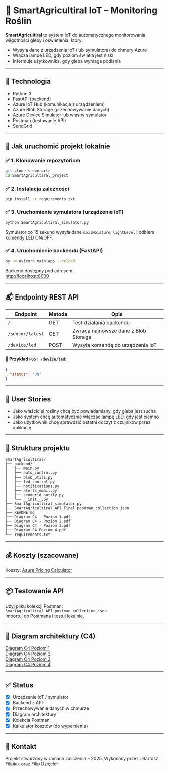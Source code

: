 
# 🌱 SmartAgricultiral IoT – Monitoring Roślin

**SmartAgricultiral** to system IoT do automatycznego monitorowania wilgotności gleby i oświetlenia, który:
- Wysyła dane z urządzenia IoT (lub symulatora) do chmury Azure
- Włącza lampę LED, gdy poziom światła jest niski
- Informuje użytkownika, gdy gleba wymaga podlania

---

## 🔧 Technologia

- Python 3
- FastAPI (backend)
- Azure IoT Hub (komunikacja z urządzeniem)
- Azure Blob Storage (przechowywanie danych)
- Azure Device Simulator lub własny symulator
- Postman (testowanie API)
- SendGrid

---

## 🚀 Jak uruchomić projekt lokalnie

### ✅ 1. Klonowanie repozytorium
```bash
git clone <repo-url>
cd SmartAgricultiral_project
```

### ✅ 2. Instalacja zależności
```bash
pip install -r requirements.txt
```

### ✅ 3. Uruchomienie symulatora (urządzenie IoT)
```bash
python SmartAgricultiral_simulator.py
```

Symulator co 15 sekund wysyła dane `soilMoisture`, `lightLevel` i odbiera komendy LED ON/OFF.

### ✅ 4. Uruchomienie backendu (FastAPI)
```bash
py -m uvicorn main:app --reload 
```

Backend dostępny pod adresem:  
[http://localhost:8000](http://localhost:8000)

---

## 📬 Endpointy REST API

| Endpoint              | Metoda | Opis                                   |
|-----------------------|--------|----------------------------------------|
| `/`                   | GET    | Test działania backendu                |
| `/sensor/latest`      | GET    | Zwraca najnowsze dane z Blob Storage   |
| `/device/led`         | POST   | Wysyła komendę do urządzenia IoT       |

#### 🔸 Przykład `POST /device/led`:
```json
{
  "status": "ON"
}
```

---

## 👤 User Stories

- Jako właściciel rośliny chcę być powiadamiany, gdy gleba jest sucha
- Jako system chcę automatycznie włączać lampę LED, gdy jest ciemno
- Jako użytkownik chcę sprawdzić ostatni odczyt z czujników przez aplikację

---

## 📂 Struktura projektu

```
SmartAgricultiral/
├── backend/
│   ├── main.py
│   ├── auto_control.py
│   ├── blob_utils.py
│   ├── led_control.py
│   ├── notifications.py
│   ├── alerts_email.py
│   ├── sendgrid_notify.py
│   └── __init__.py
├── SmartAgricultiral_simulator.py
├── SmartAgricultiral_API_Final.postman_collection.json
├── README.md
├── Diagram C4 - Poziom 1.pdf
├── Diagram C4 - Poziom 2.pdf
├── Diagram C4 - Poziom 3.pdf
├── Diagram C4 Poziom 4.pdf
└── requirements.txt
```

---

## 💰 Koszty (szacowane)

Koszty: [Azure Pricing Calculator](https://azure.com/e/ed9d94f5ab2d43558653193eb0012112)

---

## 📦 Testowanie API

Użyj pliku kolekcji Postman:  
`SmartAgricultiral_API.postman_collection.json`  
Importuj do Postmana i testuj lokalnie.

---

## 📸 Diagram architektury (C4)

[Diagram C4 Poziom 1](https://github.com/FDDCDV/cdv-SmartAgricultiral/blob/main/Diagram%20C4%20-%20Poziom%201.pdf)<br>
[Diagram C4 Poziom 2](https://github.com/FDDCDV/cdv-SmartAgricultiral/blob/main/Diagram%20C4%20-%20Poziom%202.pdf)<br>
[Diagram C4 Poziom 3](https://github.com/FDDCDV/cdv-SmartAgricultiral/blob/main/Diagram%20C4%20-%20Poziom%203.pdf)<br>
[Diagram C4 Poziom 4](https://github.com/FDDCDV/cdv-SmartAgricultiral/blob/main/Diagram%20C4%20Poziom%204.pdf)<br>

---

## ✅ Status

- [x] Urządzenie IoT / symulator
- [x] Backend z API
- [x] Przechowywanie danych w chmurze
- [x] Diagram architektury
- [x] Kolekcja Postman
- [x] Kalkulator kosztów (do wypełnienia)

---

## 📧 Kontakt

Projekt stworzony w ramach zaliczenia – 2025.
Wykonany przez : Bartosz Filipiak oraz Filip Dzięcioł
